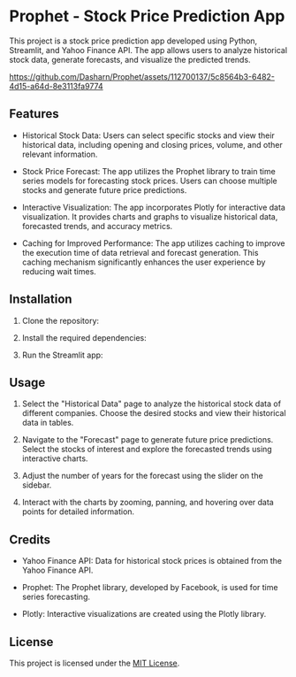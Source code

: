 # Prophet - Stock Price Prediction App

This project is a stock price prediction app developed using Python, Streamlit, and Yahoo Finance API. The app allows users to analyze historical stock data, generate forecasts, and visualize the predicted trends.



https://github.com/Dasharn/Prophet/assets/112700137/5c8564b3-6482-4d15-a64d-8e3113fa9774


## Features

- Historical Stock Data: Users can select specific stocks and view their historical data, including opening and closing prices, volume, and other relevant information.

- Stock Price Forecast: The app utilizes the Prophet library to train time series models for forecasting stock prices. Users can choose multiple stocks and generate future price predictions.

- Interactive Visualization: The app incorporates Plotly for interactive data visualization. It provides charts and graphs to visualize historical data, forecasted trends, and accuracy metrics.

- Caching for Improved Performance: The app utilizes caching to improve the execution time of data retrieval and forecast generation. This caching mechanism significantly enhances the user experience by reducing wait times.

## Installation

1. Clone the repository:


2. Install the required dependencies:


3. Run the Streamlit app:


## Usage

1. Select the "Historical Data" page to analyze the historical stock data of different companies. Choose the desired stocks and view their historical data in tables.

2. Navigate to the "Forecast" page to generate future price predictions. Select the stocks of interest and explore the forecasted trends using interactive charts.

3. Adjust the number of years for the forecast using the slider on the sidebar.

4. Interact with the charts by zooming, panning, and hovering over data points for detailed information.

## Credits

- Yahoo Finance API: Data for historical stock prices is obtained from the Yahoo Finance API.

- Prophet: The Prophet library, developed by Facebook, is used for time series forecasting.

- Plotly: Interactive visualizations are created using the Plotly library.

## License

This project is licensed under the [MIT License](LICENSE).

